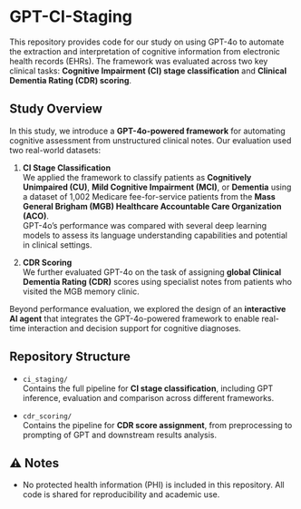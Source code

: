 # GPT-CI-Staging

This repository provides code for our study on using GPT-4o to automate the extraction and interpretation of cognitive information from electronic health records (EHRs). The framework was evaluated across two key clinical tasks: **Cognitive Impairment (CI) stage classification** and **Clinical Dementia Rating (CDR) scoring**.

## Study Overview

In this study, we introduce a **GPT-4o-powered framework** for automating cognitive assessment from unstructured clinical notes. Our evaluation used two real-world datasets:

1. **CI Stage Classification**  
   We applied the framework to classify patients as **Cognitively Unimpaired (CU)**, **Mild Cognitive Impairment (MCI)**, or **Dementia** using a dataset of 1,002 Medicare fee-for-service patients from the **Mass General Brigham (MGB) Healthcare Accountable Care Organization (ACO)**.  
   GPT-4o’s performance was compared with several deep learning models to assess its language understanding capabilities and potential in clinical settings.

2. **CDR Scoring**  
   We further evaluated GPT-4o on the task of assigning **global Clinical Dementia Rating (CDR)** scores using specialist notes from patients who visited the MGB memory clinic.

Beyond performance evaluation, we explored the design of an **interactive AI agent** that integrates the GPT-4o-powered framework to enable real-time interaction and decision support for cognitive diagnoses.

## Repository Structure

- `ci_staging/`  
  Contains the full pipeline for **CI stage classification**, including GPT inference, evaluation and comparison across different frameworks. 

- `cdr_scoring/`  
  Contains the pipeline for **CDR score assignment**, from preprocessing to prompting of GPT and downstream results analysis.


## ⚠️ Notes

- No protected health information (PHI) is included in this repository. All code is shared for reproducibility and academic use.

